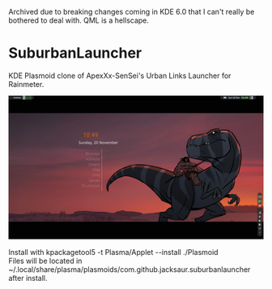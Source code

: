 Archived due to breaking changes coming in KDE 6.0 that I can't really be bothered to deal with. QML is a hellscape.

# SuburbanLauncher
KDE Plasmoid clone of ApexXx-SenSei's Urban Links Launcher for Rainmeter.

<img src="/Preview.png">

Install with kpackagetool5 -t Plasma/Applet --install ./Plasmoid  
Files will be located in ~/.local/share/plasma/plasmoids/com.github.jacksaur.suburbanlauncher after install.
